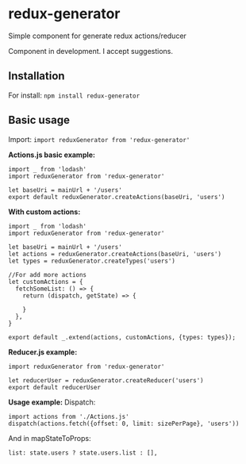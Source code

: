 # redux-generator
Simple component for generate redux actions/reducer

Component in development. I accept suggestions.

## Installation
For install:
`npm install redux-generator`

## Basic usage
Import:
`import reduxGenerator from 'redux-generator'` 

**Actions.js basic example:**
``` 
import _ from 'lodash'
import reduxGenerator from 'redux-generator'

let baseUri = mainUrl + '/users'
export default reduxGenerator.createActions(baseUri, 'users')
``` 

**With custom actions:**
``` 
import _ from 'lodash'
import reduxGenerator from 'redux-generator'

let baseUri = mainUrl + '/users'
let actions = reduxGenerator.createActions(baseUri, 'users')
let types = reduxGenerator.createTypes('users')

//For add more actions
let customActions = {
  fetchSomeList: () => {
    return (dispatch, getState) => {

    }
  },
}

export default _.extend(actions, customActions, {types: types});
``` 

**Reducer.js example:**
``` 
import reduxGenerator from 'redux-generator'

let reducerUser = reduxGenerator.createReducer('users')
export default reducerUser
``` 

**Usage example:**
Dispatch:
``` 
import actions from './Actions.js'
dispatch(actions.fetch({offset: 0, limit: sizePerPage}, 'users'))
``` 

And in mapStateToProps:
```
list: state.users ? state.users.list : [],
``` 
